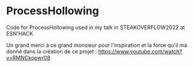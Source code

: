 # ProcessHollowing
Code for ProcessHollowing used in my talk in STEAKOVERFLOW2022 at ESN'HACK

Un grand merci à ce grand monsieur pour l'inspiration et la force qu'il ma donné dans la création de ce projet : https://www.youtube.com/watch?v=RMNCkopwr08
